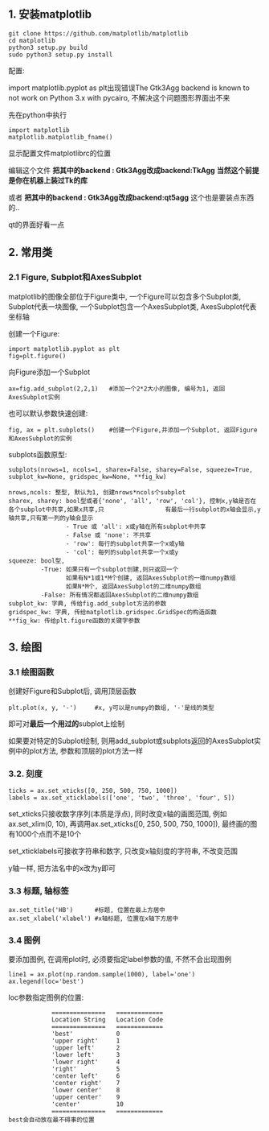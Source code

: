 ## 1. 安装matplotlib

```
git clone https://github.com/matplotlib/matplotlib
cd matplotlib
python3 setup.py build
sudo python3 setup.py install
```

配置:

import matplotlib.pyplot as plt出现错误The Gtk3Agg backend is known to not work on Python 3.x with pycairo, 不解决这个问题图形界面出不来

先在python中执行

```
import matplotlib
matplotlib.matplotlib_fname()
```

显示配置文件matplotlibrc的位置

编辑这个文件 
**把其中的backend : Gtk3Agg改成backend:TkAgg** 
**当然这个前提 是你在机器上装过Tk的库**

或者 
**把其中的backend : Gtk3Agg改成backend:qt5agg** 
这个也是要装点东西的..

qt的界面好看一点

## 2. 常用类

### 2.1 Figure, Subplot和AxesSubplot

matplotlib的图像全部位于Figure类中, 一个Figure可以包含多个Subplot类, Subplot代表一块图像, 一个Subplot包含一个AxesSubplot类, AxesSubplot代表坐标轴

创建一个Figure:

```
import matplotlib.pyplot as plt
fig=plt.figure()
```

向Figure添加一个Subplot

```
ax=fig.add_subplot(2,2,1)	#添加一个2*2大小的图像, 编号为1, 返回AxesSubplot实例
```

也可以默认参数快速创建:

```
fig, ax = plt.subplots()	#创建一个Figure,并添加一个Subplot, 返回Figure和AxesSubplot的实例
```

subplots函数原型:

```
subplots(nrows=1, ncols=1, sharex=False, sharey=False, squeeze=True, subplot_kw=None, gridspec_kw=None, **fig_kw)

nrows,ncols: 整型, 默认为1, 创建nrows*ncols个subplot
sharex, sharey: bool型或者{'none', 'all', 'row', 'col'}, 控制x,y轴是否在各个subplot中共享,如果x共享,只					有最后一行subplot的x轴会显示,y轴共享,只有第一列的y轴会显示
				- True 或 'all': x或y轴在所有subplot中共享
				- False 或 'none': 不共享
				- 'row': 每行的subplot共享一个x或y轴
				- 'col': 每列的subplot共享一个x或y
squeeze: bool型,
		 -True: 如果只有一个subplot创建,则只返回一个
		 		如果有N*1或1*M个创建, 返回AxesSubplot的一维numpy数组
		 		如果N*M个, 返回AxesSubplot的二维numpy数组
		 -False: 所有情况都返回AxesSubplot的二维numpy数组
subplot_kw: 字典, 传给fig.add_subplot方法的参数
gridspec_kw: 字典, 传给matplotlib.gridspec.GridSpec的构造函数
**fig_kw: 传给plt.figure函数的关键字参数
```

## 3. 绘图

### 3.1 绘图函数

创建好Figure和Subplot后, 调用顶层函数

```
plt.plot(x, y, '-') 	#x, y可以是numpy的数组, '-'是线的类型
```

即可对**最后一个用过的**subplot上绘制

如果要对特定的Subplot绘制, 则用add_subplot或subplots返回的AxesSubplot实例中的plot方法, 参数和顶层的plot方法一样

### 3.2. 刻度

```
ticks = ax.set_xticks([0, 250, 500, 750, 1000])
labels = ax.set_xticklabels(['one', 'two', 'three', 'four', 5])
```

set_xticks只接收数字序列(本质是浮点), 同时改变x轴的画图范围, 例如ax.set_xlim(0, 10), 再调用ax.set_xticks([0, 250, 500, 750, 1000]), 最终画的图有1000个点而不是10个

set_xticklabels可接收字符串和数字, 只改变x轴刻度的字符串, 不改变范围

y轴一样, 把方法名中的x改为y即可

### 3.3 标题, 轴标签

```
ax.set_title('HB')		#标题, 位置在最上方居中
ax.set_xlabel('xlabel')	#x轴标题, 位置在x轴下方居中
```

### 3.4 图例

要添加图例, 在调用plot时, 必须要指定label参数的值, 不然不会出现图例

```
line1 = ax.plot(np.random.sample(1000), label='one')
ax.legend(loc='best')
```

loc参数指定图例的位置:

```
            ===============   =============
            Location String   Location Code
            ===============   =============
            'best'            0
            'upper right'     1
            'upper left'      2
            'lower left'      3
            'lower right'     4
            'right'           5
            'center left'     6
            'center right'    7
            'lower center'    8
            'upper center'    9
            'center'          10
            ===============   =============
best会自动放在最不碍事的位置
```

